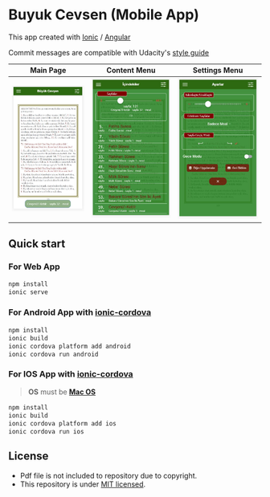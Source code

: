 # Buyuk Cevsen (Mobile App)
 This app created with [Ionic](https://ionicframework.com) / [Angular](https://angular.io)

Commit messages are compatible with Udacity's [style guide](https://udacity.github.io/git-styleguide/)


| Main Page  | Content Menu | Settings Menu |
| ------------- | ------------- | ------------- |
| ![Main Page](https://github.com/ahmetsametoglu/mobile-app-buyuk-cevsen/blob/7860a9ed3f02227df3de064d68b32099ca6c4064/doc-image/app-image-1.JPG)  | ![Content Menu](https://github.com/ahmetsametoglu/mobile-app-buyuk-cevsen/blob/7860a9ed3f02227df3de064d68b32099ca6c4064/doc-image/app-image-2.JPG)  | ![Settings Menu](https://github.com/ahmetsametoglu/mobile-app-buyuk-cevsen/blob/7860a9ed3f02227df3de064d68b32099ca6c4064/doc-image/app-image-3.JPG)  |


## Quick start

### For Web App

```
npm install
ionic serve
```

### For Android App with [ionic-cordova](https://ionicframework.com/docs/cli/commands/cordova-build)

```
npm install
ionic build
ionic cordova platform add android
ionic cordova run android
```

### For IOS App with [ionic-cordova](https://ionicframework.com/docs/cli/commands/cordova-build)
> **OS** must be [**Mac OS**](https://www.apple.com/fr/macos/mojave/) 
```
npm install
ionic build
ionic cordova platform add ios
ionic cordova run ios
```


## License

- Pdf file is not included to repository due to copyright.
- This repository is under [MIT licensed](./LICENSE).
